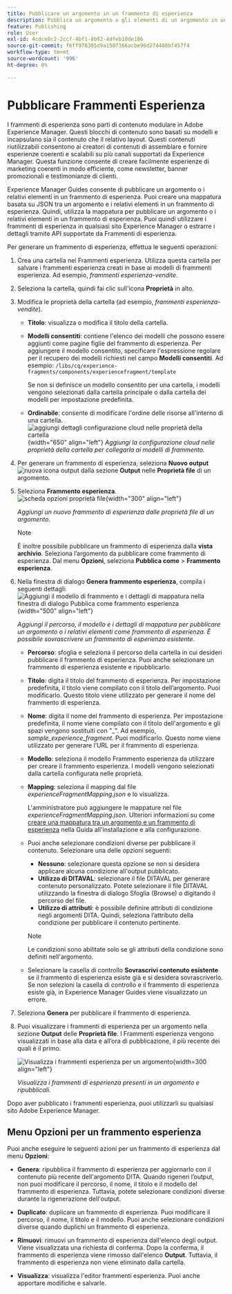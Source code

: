 ```yaml
---
title: Pubblicare un argomento in un frammento di esperienza
description: Pubblica un argomento o gli elementi di un argomento in un frammento di esperienza in AEM Guides.  Scopri come visualizzare i frammenti di esperienza presenti in un argomento e ripubblicarli.
feature: Publishing
role: User
exl-id: 4cdce8c2-2ccf-4bf1-8b92-4dfeb10de186
source-git-commit: f6ff978305d9a1587366acbe96d274408bf457f4
workflow-type: tm+mt
source-wordcount: '996'
ht-degree: 0%

---
```


# Pubblicare Frammenti Esperienza

I frammenti di esperienza sono parti di contenuto modulare in Adobe Experience Manager. Questi blocchi di contenuto sono basati su modelli e incapsulano sia il contenuto che il relativo layout. Questi contenuti riutilizzabili consentono ai creatori di contenuti di assemblare e fornire esperienze coerenti e scalabili su più canali supportati da Experience Manager. Questa funzione consente di creare facilmente esperienze di marketing coerenti in modo efficiente, come newsletter, banner promozionali e testimonianze di clienti.

Experience Manager Guides consente di pubblicare un argomento o i relativi elementi in un frammento di esperienza. Puoi creare una mappatura basata su JSON tra un argomento e i relativi elementi in un frammento di esperienza. Quindi, utilizza la mappatura per pubblicare un argomento o i relativi elementi in un frammento di esperienza. Puoi quindi utilizzare i frammenti di esperienza in qualsiasi sito Experience Manager o estrarre i dettagli tramite API supportate da Frammenti di esperienza.




Per generare un frammento di esperienza, effettua le seguenti operazioni:


1. Crea una cartella nei Frammenti esperienza. Utilizza questa cartella per salvare i frammenti esperienza creati in base ai modelli di frammenti esperienza. Ad esempio, *frammenti esperienza-vendite*.
1. Seleziona la cartella, quindi fai clic sull&#39;icona **Proprietà** in alto.
1. Modifica le proprietà della cartella (ad esempio, *frammenti esperienza-vendite*).


   * **Titolo**: visualizza o modifica il titolo della cartella.

   * **Modelli consentiti**: contiene l&#39;elenco dei modelli che possono essere aggiunti come pagine figlie del frammento di esperienza. Per aggiungere il modello consentito, specificare l&#39;espressione regolare per il recupero dei modelli richiesti nel campo **Modelli consentiti**.
Ad esempio:
     `/libs/cq/experience-fragments/components/experiencefragment/template`

     Se non si definisce un modello consentito per una cartella, i modelli vengono selezionati dalla cartella principale o dalla cartella dei modelli per impostazione predefinita.
   * **Ordinabile**: consente di modificare l&#39;ordine delle risorse all&#39;interno di una cartella.
     ![aggiungi dettagli configurazione cloud nelle proprietà della cartella](images/experience-fragment-folder-properties.png){width="650" align="left"}
     *Aggiungi la configurazione cloud nelle proprietà della cartella per collegarla ai modelli di frammento.*
1. Per generare un frammento di esperienza, seleziona **Nuovo output** ![nuova icona output](./images/Add_icon.svg) dalla sezione **Output** nelle **Proprietà file** di un argomento.
1. Seleziona **Frammento esperienza**.\
   ![scheda opzioni proprietà file](./images/file-properties-outputs-new.png){width="300" align="left"}

   *Aggiungi un nuovo frammento di esperienza dalle proprietà file di un argomento*.

   >[!NOTE]
   >
   > È inoltre possibile pubblicare un frammento di esperienza dalla **vista archivio**. Seleziona l’argomento da pubblicare come frammento di esperienza. Dal menu **Opzioni**, seleziona **Pubblica come** > **Frammento esperienza**.

1. Nella finestra di dialogo **Genera frammento esperienza**, compila i seguenti dettagli:
   ![Aggiungi il modello di frammento e i dettagli di mappatura nella finestra di dialogo Pubblica come frammento esperienza](images/experience-fragment-generate.png){width="500" align="left"}

   *Aggiungi il percorso, il modello e i dettagli di mappatura per pubblicare un argomento o i relativi elementi come frammento di esperienza. È possibile sovrascrivere un frammento di esperienza esistente.*

   * **Percorso**: sfoglia e seleziona il percorso della cartella in cui desideri pubblicare il frammento di esperienza. Puoi anche selezionare un frammento di esperienza esistente e ripubblicarlo.
   * **Titolo**: digita il titolo del frammento di esperienza. Per impostazione predefinita, il titolo viene compilato con il titolo dell’argomento. Puoi modificarlo. Questo titolo viene utilizzato per generare il nome del frammento di esperienza.
   * **Nome**: digita il nome del frammento di esperienza. Per impostazione predefinita, il nome viene compilato con il titolo dell&#39;argomento e gli spazi vengono sostituiti con &quot;_&quot;. Ad esempio, *sample_experience_fragment*. Puoi modificarlo. Questo nome viene utilizzato per generare l’URL per il frammento di esperienza.
   * **Modello**: seleziona il modello Frammento esperienza da utilizzare per creare il frammento esperienza. I modelli vengono selezionati dalla cartella configurata nelle proprietà.
   * **Mapping**: seleziona il mapping dal file *experienceFragmentMapping.json* e lo visualizza.



     L&#39;amministratore può aggiungere le mappature nel file *experienceFragmentMapping.json*.  Ulteriori informazioni su come [creare una mappatura tra un argomento e un frammento di esperienza](../cs-install-guide/conf-experience-fragment-mapping-cs.md) nella Guida all&#39;installazione e alla configurazione.

   * Puoi anche selezionare condizioni diverse per pubblicare il contenuto.  Selezionare una delle opzioni seguenti:


      * **Nessuno**: selezionare questa opzione se non si desidera applicare alcuna condizione all&#39;output pubblicato.
      * **Utilizzo di DITAVAL**: selezionare il file DITAVAL per generare contenuto personalizzato. Potete selezionare il file DITAVAL utilizzando la finestra di dialogo Sfoglia (Browse) o digitando il percorso del file.
      * **Utilizzo di attributi**: è possibile definire attributi di condizione negli argomenti DITA. Quindi, seleziona l’attributo della condizione per pubblicare il contenuto pertinente.

     >[!NOTE]
     > 
     >Le condizioni sono abilitate solo se gli attributi della condizione sono definiti nell&#39;argomento.


   * Selezionare la casella di controllo **Sovrascrivi contenuto esistente** se il frammento di esperienza esiste già e si desidera sovrascriverlo. Se non selezioni la casella di controllo e il frammento di esperienza esiste già, in Experience Manager Guides viene visualizzato un errore.
1. Seleziona **Genera** per pubblicare il frammento di esperienza.
1. Puoi visualizzare i frammenti di esperienza per un argomento nella sezione **Output** delle **Proprietà file**. I Frammenti esperienza vengono visualizzati in base alla data e all’ora di pubblicazione, il più recente dei quali è il primo.

   ![Visualizza i frammenti esperienza per un argomento](images/experience-fragment-outputs-new.png){width=300 align=&quot;left&quot;}

   *Visualizza i frammenti di esperienza presenti in un argomento e ripubblicali.*




Dopo aver pubblicato i frammenti esperienza, puoi utilizzarli su qualsiasi sito Adobe Experience Manager.


## Menu Opzioni per un frammento esperienza

Puoi anche eseguire le seguenti azioni per un frammento di esperienza dal menu **Opzioni**:

* **Genera**: ripubblica il frammento di esperienza per aggiornarlo con il contenuto più recente dell&#39;argomento DITA. Quando rigeneri l’output, non puoi modificare il percorso, il nome, il titolo e il modello del frammento di esperienza. Tuttavia, potete selezionare condizioni diverse durante la rigenerazione dell&#39;output.

* **Duplicato**: duplicare un frammento di esperienza. Puoi modificare il percorso, il nome, il titolo e il modello. Puoi anche selezionare condizioni diverse quando duplichi un frammento di esperienza.

* **Rimuovi**: rimuovi un frammento di esperienza dall&#39;elenco degli output. Viene visualizzata una richiesta di conferma. Dopo la conferma, il frammento di esperienza viene rimosso dall&#39;elenco **Output**. Tuttavia, il frammento di esperienza non viene eliminato dalla cartella.

* **Visualizza**: visualizza l&#39;editor frammenti esperienza. Puoi anche apportare modifiche e salvarle.
